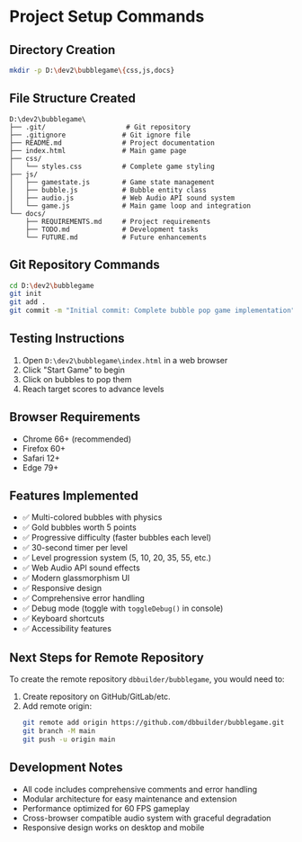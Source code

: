 # Project Setup Commands

## Directory Creation
```bash
mkdir -p D:\dev2\bubblegame\{css,js,docs}
```

## File Structure Created
```
D:\dev2\bubblegame\
├── .git/                    # Git repository
├── .gitignore              # Git ignore file
├── README.md               # Project documentation
├── index.html              # Main game page
├── css/
│   └── styles.css          # Complete game styling
├── js/
│   ├── gamestate.js        # Game state management
│   ├── bubble.js           # Bubble entity class
│   ├── audio.js            # Web Audio API sound system
│   └── game.js             # Main game loop and integration
└── docs/
    ├── REQUIREMENTS.md     # Project requirements
    ├── TODO.md             # Development tasks
    └── FUTURE.md           # Future enhancements
```

## Git Repository Commands
```bash
cd D:\dev2\bubblegame
git init
git add .
git commit -m "Initial commit: Complete bubble pop game implementation"
```

## Testing Instructions
1. Open `D:\dev2\bubblegame\index.html` in a web browser
2. Click "Start Game" to begin
3. Click on bubbles to pop them
4. Reach target scores to advance levels

## Browser Requirements
- Chrome 66+ (recommended)
- Firefox 60+
- Safari 12+
- Edge 79+

## Features Implemented
- ✅ Multi-colored bubbles with physics
- ✅ Gold bubbles worth 5 points
- ✅ Progressive difficulty (faster bubbles each level)
- ✅ 30-second timer per level
- ✅ Level progression system (5, 10, 20, 35, 55, etc.)
- ✅ Web Audio API sound effects
- ✅ Modern glassmorphism UI
- ✅ Responsive design
- ✅ Comprehensive error handling
- ✅ Debug mode (toggle with `toggleDebug()` in console)
- ✅ Keyboard shortcuts
- ✅ Accessibility features

## Next Steps for Remote Repository
To create the remote repository `dbbuilder/bubblegame`, you would need to:

1. Create repository on GitHub/GitLab/etc.
2. Add remote origin:
   ```bash
   git remote add origin https://github.com/dbbuilder/bubblegame.git
   git branch -M main
   git push -u origin main
   ```

## Development Notes
- All code includes comprehensive comments and error handling
- Modular architecture for easy maintenance and extension
- Performance optimized for 60 FPS gameplay
- Cross-browser compatible audio system with graceful degradation
- Responsive design works on desktop and mobile
